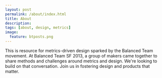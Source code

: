 ```yaml
---
layout: post
permalink: /about/index.html
title: About
description: 
tags: [about, design, metrics]
image:
  feature: btposts.png
---
```


This is resource for metrics-driven design sparked by the Balanced Team movement.  At Balanced Team SF 2013, a group of makers came together to share methods and challenges around metrics and design.  We're looking to build on that conversation.  Join us in fostering design and products that matter.